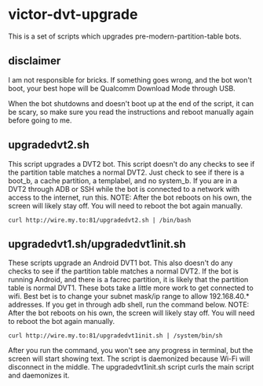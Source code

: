 # victor-dvt-upgrade

This is a set of scripts which upgrades pre-modern-partition-table bots.

## disclaimer

I am not responsible for bricks. If something goes wrong, and the bot won't boot, your best hope will be Qualcomm Download Mode through USB. 

When the bot shutdowns and doesn't boot up at the end of the script, it can be scary, so make sure you read the instructions and reboot manually again before going to me.

## upgradedvt2.sh

This script upgrades a DVT2 bot. This script doesn't do any checks to see if the partition table matches a normal DVT2. Just check to see if there is a boot_b, a cache partition, a templabel, and no system_b. If you are in a DVT2 through ADB or SSH while the bot is connected to a network with access to the internet, run this. NOTE: After the bot reboots on his own, the screen will likely stay off. You will need to reboot the bot again manually.

`curl http://wire.my.to:81/upgradedvt2.sh | /bin/bash`

## upgradedvt1.sh/upgradedvt1init.sh

These scripts upgrade an Android DVT1 bot. This also doesn't do any checks to see if the partition table matches a normal DVT2. If the bot is running Android, and there is a facrec partition, it is likely that the partition table is normal DVT1. These bots take a little more work to get connected to wifi. Best bet is to change your subnet mask/ip range to allow 192.168.40.* addresses. If you get in through adb shell, run the command below. NOTE: After the bot reboots on his own, the screen will likely stay off. You will need to reboot the bot again manually.

`curl http://wire.my.to:81/upgradedvt1init.sh | /system/bin/sh`

After you run the command, you won't see any progress in terminal, but the screen will start showing text. The script is daemonized because Wi-Fi will disconnect in the middle. The upgradedvt1init.sh script curls the main script and daemonizes it.




